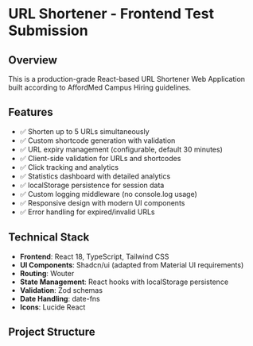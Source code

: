 # URL Shortener - Frontend Test Submission

## Overview
This is a production-grade React-based URL Shortener Web Application built according to AffordMed Campus Hiring guidelines.

## Features
- ✅ Shorten up to 5 URLs simultaneously
- ✅ Custom shortcode generation with validation
- ✅ URL expiry management (configurable, default 30 minutes)
- ✅ Client-side validation for URLs and shortcodes
- ✅ Click tracking and analytics
- ✅ Statistics dashboard with detailed analytics
- ✅ localStorage persistence for session data
- ✅ Custom logging middleware (no console.log usage)
- ✅ Responsive design with modern UI components
- ✅ Error handling for expired/invalid URLs

## Technical Stack
- **Frontend**: React 18, TypeScript, Tailwind CSS
- **UI Components**: Shadcn/ui (adapted from Material UI requirements)
- **Routing**: Wouter
- **State Management**: React hooks with localStorage persistence
- **Validation**: Zod schemas
- **Date Handling**: date-fns
- **Icons**: Lucide React

## Project Structure
